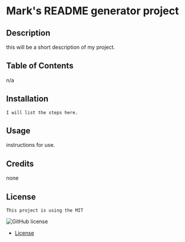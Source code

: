 # Mark's README generator project
  
  ## Description
   this will be a short description of my project.

   ## Table of Contents
   n/a
   
   ## Installation
    I will list the steps here.
   
   ## Usage
   instructions for use.
   
   ## Credits
   none

  
  ## License
    This project is using the MIT
     
  ![GitHub license](https://img.shields.io/badge/license-mit-blue.svg)
  
* [License](#license)

